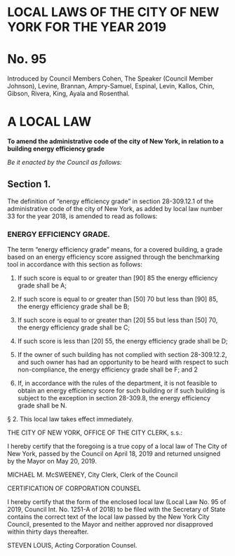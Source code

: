 # LOCAL LAWS OF THE CITY OF NEW YORK FOR THE YEAR 2019

# No. 95

Introduced by Council Members Cohen, The Speaker (Council Member Johnson), Levine, Brannan, Ampry-Samuel, Espinal, Levin, Kallos, Chin, Gibson, Rivera, King, Ayala and Rosenthal.

# A LOCAL LAW

**To amend the administrative code of the city of New York, in relation to a building energy efficiency grade**

*Be it enacted by the Council as follows:*

## Section 1. 

The definition of “energy efficiency grade” in section 28-309.12.1 of the administrative code of the city of New York, as added by local law number 33 for the year 2018, is amended to read as follows:

### ENERGY EFFICIENCY GRADE. 

The term “energy efficiency grade” means, for a covered building, a grade based on an energy efficiency score assigned through the benchmarking tool in accordance with this section as follows:

1. If such score is equal to or greater than [90] 85 the energy efficiency grade shall be A; 

2. If such score is equal to or greater than [50] 70 but less than [90] 85, the energy efficiency grade shall be B; 

3. If such score is equal to or greater than [20] 55 but less than [50] 70, the energy efficiency grade shall be C; 

4. If such score is less than [20] 55, the energy efficiency grade shall be D; 

5. If the owner of such building has not complied with section 28-309.12.2, and such owner has had an opportunity to be heard with respect to such non-compliance, the energy efficiency grade shall be F; and 2 

6. If, in accordance with the rules of the department, it is not feasible to obtain an energy efficiency score for such building or if such building is subject to the exception in section 28-309.8, the energy efficiency grade shall be N.

§ 2. This local law takes effect immediately.



THE CITY OF NEW YORK, OFFICE OF THE CITY CLERK, s.s.:

I hereby certify that the foregoing is a true copy of a local law of The City of New York, passed by the Council on April 18, 2019 and returned unsigned by the Mayor on May 20, 2019.

MICHAEL M. McSWEENEY, City Clerk, Clerk of the Council



CERTIFICATION OF CORPORATION COUNSEL

I hereby certify that the form of the enclosed local law (Local Law No. 95 of 2019, Council Int. No. 1251-A of 2018) to be filed with the Secretary of State contains the correct text of the local law passed by the New York City Council, presented to the Mayor and neither approved nor disapproved within thirty days thereafter.

STEVEN LOUIS, Acting Corporation Counsel.
